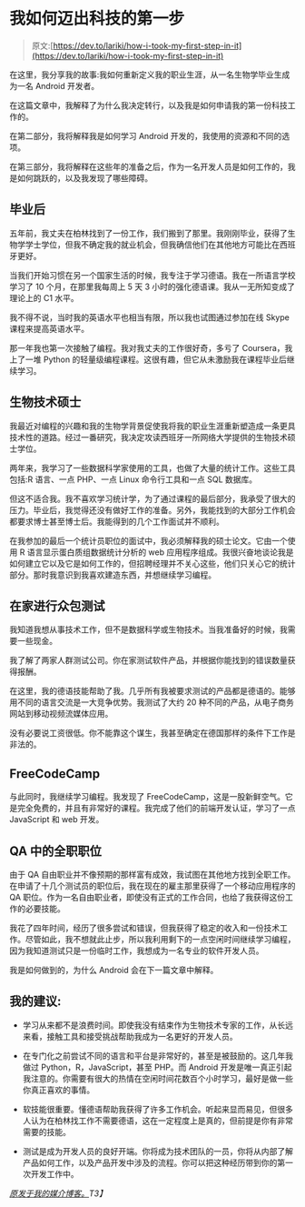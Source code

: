 # 我如何迈出科技的第一步

> 原文:[https://dev.to/lariki/how-i-took-my-first-step-in-it](https://dev.to/lariki/how-i-took-my-first-step-in-it)

在这里，我分享我的故事:我如何重新定义我的职业生涯，从一名生物学毕业生成为一名 Android 开发者。

在这篇文章中，我解释了为什么我决定转行，以及我是如何申请我的第一份科技工作的。

在第二部分，我将解释我是如何学习 Android 开发的，我使用的资源和不同的选项。

在第三部分，我将解释在这些年的准备之后，作为一名开发人员是如何工作的，我是如何跳跃的，以及我发现了哪些障碍。

## [](#after-graduation)毕业后

五年前，我丈夫在柏林找到了一份工作，我们搬到了那里。我刚刚毕业，获得了生物学学士学位，但我不确定我的就业机会，但我确信他们在其他地方可能比在西班牙更好。

当我们开始习惯在另一个国家生活的时候，我专注于学习德语。我在一所语言学校学习了 10 个月，在那里我每周上 5 天 3 小时的强化德语课。我从一无所知变成了理论上的 C1 水平。

我不得不说，当时我的英语水平也相当有限，所以我也试图通过参加在线 Skype 课程来提高英语水平。

那一年我也第一次接触了编程。我对我丈夫的工作很好奇，多亏了 Coursera，我上了一堆 Python 的轻量级编程课程。这很有趣，但它从未激励我在课程毕业后继续学习。

## [](#masters-in-biotechnology)生物技术硕士

我最近对编程的兴趣和我的生物学背景促使我将我的职业生涯重新塑造成一条更具技术性的道路。经过一番研究，我决定攻读西班牙一所网络大学提供的生物技术硕士学位。

两年来，我学习了一些数据科学家使用的工具，也做了大量的统计工作。这些工具包括:R 语言、一点 PHP、一点 Linux 命令行工具和一点 SQL 数据库。

但这不适合我。我不喜欢学习统计学，为了通过课程的最后部分，我承受了很大的压力。毕业后，我觉得还没有做好工作的准备。另外，我能找到的大部分工作机会都要求博士甚至博士后。我能得到的几个工作面试并不顺利。

在我参加的最后一个统计员职位的面试中，我必须解释我的硕士论文。它由一个使用 R 语言显示蛋白质组数据统计分析的 web 应用程序组成。我很兴奋地谈论我是如何建立它以及它是如何工作的，但招聘经理并不关心这些，他们只关心它的统计部分。那时我意识到我喜欢建造东西，并想继续学习编程。

## [](#working-from-home-on-crowdsourced-testing)在家进行众包测试

我知道我想从事技术工作，但不是数据科学或生物技术。当我准备好的时候，我需要一些现金。

我了解了两家人群测试公司。你在家测试软件产品，并根据你能找到的错误数量获得报酬。

在这里，我的德语技能帮助了我。几乎所有我被要求测试的产品都是德语的。能够用不同的语言交流是一大竞争优势。我测试了大约 20 种不同的产品，从电子商务网站到移动视频流媒体应用。

没有必要说工资很低。你不能靠这个谋生，我甚至确定在德国那样的条件下工作是非法的。

## [](#freecodecamp)FreeCodeCamp

与此同时，我继续学习编程。我发现了 FreeCodeCamp，这是一股新鲜空气。它是完全免费的，并且有非常好的课程。我完成了他们的前端开发认证，学习了一点 JavaScript 和 web 开发。

## QA 中的全职职位

由于 QA 自由职业并不像预期的那样富有成效，我试图在其他地方找到全职工作。在申请了十几个测试员的职位后，我在现在的雇主那里获得了一个移动应用程序的 QA 职位。作为一名自由职业者，即使没有正式的工作合同，也给了我获得这份工作的必要技能。

我花了四年时间，经历了很多尝试和错误，但我获得了稳定的收入和一份技术工作。尽管如此，我不想就此止步，所以我利用剩下的一点空闲时间继续学习编程，因为我知道测试只是一份临时工作，我想成为一名专业的软件开发人员。

我是如何做到的，为什么 Android 会在下一篇文章中解释。

## [](#my-advice)我的建议:

*   学习从来都不是浪费时间。即使我没有结束作为生物技术专家的工作，从长远来看，接触工具和接受挑战帮助我成为一名更好的开发人员。

*   在专门化之前尝试不同的语言和平台是非常好的，甚至是被鼓励的。这几年我做过 Python，R，JavaScript，甚至 PHP。而 Android 开发是唯一真正引起我注意的。你需要有很大的热情在空闲时间花数百个小时学习，最好是做一些你真正喜欢的事情。

*   软技能很重要。懂德语帮助我获得了许多工作机会。听起来显而易见，但很多人认为在柏林找工作不需要德语，这在一定程度上是真的，但前提是你有非常需要的技能。

*   测试是成为开发人员的良好开端。你将成为技术团队的一员，你将从内部了解产品如何工作，以及产品开发中涉及的流程。你可以把这种经历带到你的第一次开发工作中。

*[原发于我的媒介博客。](https://medium.com/@laramartin/how-i-took-my-first-step-in-it-6e9233c4684d)T3】*